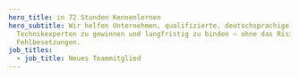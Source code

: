 ```yaml
---
hero_title: in 72 Stunden Kennenlernen
hero_subtitle: Wir helfen Unternehmen, qualifizierte, deutschsprachige IT- und
  Technikexperten zu gewinnen und langfristig zu binden – ohne das Risiko teurer
  Fehlbesetzungen.
job_titles:
  - job_title: Neues Teammitglied
---
```

